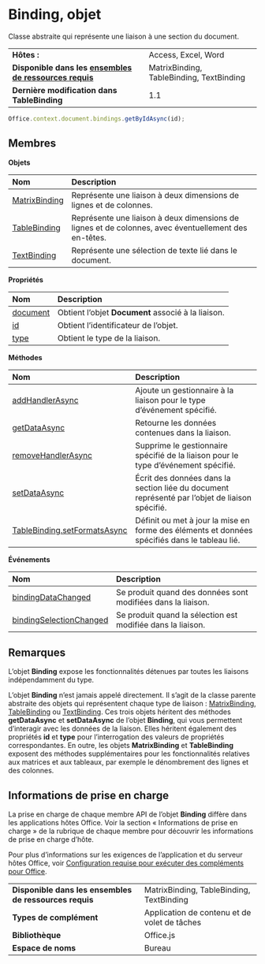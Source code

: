 
# Binding, objet
Classe abstraite qui représente une liaison à une section du document.

|||
|:-----|:-----|
|**Hôtes :**|Access, Excel, Word|
|**Disponible dans les [ensembles de ressources requis](../../docs/overview/specify-office-hosts-and-api-requirements.md)**|MatrixBinding, TableBinding, TextBinding|
|**Dernière modification dans TableBinding**|1.1|

```js
Office.context.document.bindings.getByIdAsync(id);
```

## Membres


**Objets**


|**Nom**|**Description**|
|:-----|:-----|
|[MatrixBinding](../../reference/shared/binding.matrixbinding.md)|Représente une liaison à deux dimensions de lignes et de colonnes.|
|[TableBinding](../../reference/shared/binding.tablebinding.md)|Représente une liaison à deux dimensions de lignes et de colonnes, avec éventuellement des en-têtes.|
|[TextBinding](../../reference/shared/binding.textbinding.md)|Représente une sélection de texte lié dans le document.|

**Propriétés**


|**Nom**|**Description**|
|:-----|:-----|
|[document](../../reference/shared/binding.document.md)|Obtient l’objet **Document** associé à la liaison.|
|[id](../../reference/shared/binding.id.md)|Obtient l’identificateur de l’objet.|
|[type](../../reference/shared/binding.type.md)|Obtient le type de la liaison.|

**Méthodes**


|**Nom**|**Description**|
|:-----|:-----|
|[addHandlerAsync](../../reference/shared/binding.addhandlerasync.md)|Ajoute un gestionnaire à la liaison pour le type d’événement spécifié.|
|[getDataAsync](../../reference/shared/binding.getdataasync.md)|Retourne les données contenues dans la liaison.|
|[removeHandlerAsync](../../reference/shared/binding.removehandlerasync.md)|Supprime le gestionnaire spécifié de la liaison pour le type d’événement spécifié.|
|[setDataAsync](../../reference/shared/binding.setdataasync.md)|Écrit des données dans la section liée du document représenté par l’objet de liaison spécifié.|
|[TableBinding.setFormatsAsync](../../reference/shared/binding.tablebinding.setformatsasync.md)|Définit ou met à jour la mise en forme des éléments et données spécifiés dans le tableau lié.|

**Événements**


|**Nom**|**Description**|
|:-----|:-----|
|[bindingDataChanged](../../reference/shared/binding.bindingdatachangedevent.md)|Se produit quand des données sont modifiées dans la liaison.|
|[bindingSelectionChanged](../../reference/shared/binding.bindingselectionchangedevent.md)|Se produit quand la sélection est modifiée dans la liaison.|

## Remarques

L’objet **Binding** expose les fonctionnalités détenues par toutes les liaisons indépendamment du type.

L’objet **Binding** n’est jamais appelé directement. Il s’agit de la classe parente abstraite des objets qui représentent chaque type de liaison : [MatrixBinding](../../reference/shared/binding.matrixbinding.md), [TableBinding](../../reference/shared/binding.tablebinding.md) ou [TextBinding](../../reference/shared/binding.textbinding.md). Ces trois objets héritent des méthodes **getDataAsync** et **setDataAsync** de l’objet **Binding**, qui vous permettent d’interagir avec les données de la liaison. Elles héritent également des propriétés **id** et **type** pour l’interrogation des valeurs de propriétés correspondantes. En outre, les objets **MatrixBinding** et **TableBinding** exposent des méthodes supplémentaires pour les fonctionnalités relatives aux matrices et aux tableaux, par exemple le dénombrement des lignes et des colonnes.


## Informations de prise en charge


La prise en charge de chaque membre API de l’objet **Binding** diffère dans les applications hôtes Office. Voir la section « Informations de prise en charge » de la rubrique de chaque membre pour découvrir les informations de prise en charge d’hôte.

Pour plus d’informations sur les exigences de l’application et du serveur hôtes Office, voir [Configuration requise pour exécuter des compléments pour Office](../../docs/overview/requirements-for-running-office-add-ins.md).


|||
|:-----|:-----|
|**Disponible dans les ensembles de ressources requis**|MatrixBinding, TableBinding, TextBinding|
|**Types de complément**|Application de contenu et de volet de tâches|
|**Bibliothèque**|Office.js|
|**Espace de noms**|Bureau|
